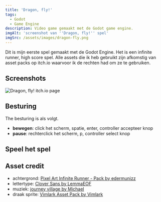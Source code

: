 ```yaml
---
title: 'Dragon, fly!'
tags:
  - Godot
  - Game Engine
description: Video game gemaakt met de Godot game engine.
imgAlt: 'screenshot van ''Dragon, fly!'' spel'
imgSrc: /assets/images/dragon-fly.png
---
```


Dit is mijn eerste spel gemaakt met de Godot Engine. Het is een infinite runner, high score spel. Alle assets die ik heb gebruikt zijn afkomstig van asset packs op itch.io waarvoor ik de rechten had om ze te gebruiken.

## Screenshots

![Dragon, fly! itch.io page](/assets/images/dragon-fly.png "")

## Besturing

The besturing is als volgt.

* **bewegen**: click het scherm, spatie, enter, controller accepteer knop
* **pause**: rechterclick het scherm, p, controller select knop

## Speel het spel

<PWABtn href="https://dragon-fly.netlify.app/" />

<ItchBtn href="https://bengeendokter.itch.io/dragon-fly" />

<GitHubBtn href="https://github.com/bengeendokter/GODOT-dragon-fly" />

## Asset credit

* achtergrond: [Pixel Art Infinite Runner - Pack by edermunizz](https://edermunizz.itch.io/infinite-runner "")
* lettertype: [Clover Sans by LemmaEOF](https://lemmaeof.itch.io/clover-sans "")
* muziek: [journey village by Michael](https://mikeheartu.itch.io/journey-village "")
* draak sprite: [Vimlark Asset Pack by Vimlark](https://vimlark.itch.io/vimlark-asset-pack "")

